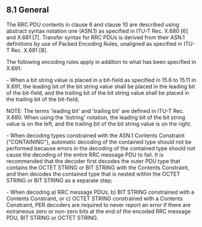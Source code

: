 ## 8.1 General

The RRC PDU contents in clause 6 and clause 10 are described using
abstract syntax notation one (ASN.1) as specified in ITU-T Rec. X.680
\[6\] and X.681 \[7\]. Transfer syntax for RRC PDUs is derived from
their ASN.1 definitions by use of Packed Encoding Rules, unaligned as
specified in ITU-T Rec. X.691 \[8\].

The following encoding rules apply in addition to what has been
specified in X.691:

\- When a bit string value is placed in a bit-field as specified in 15.6
to 15.11 in X.691, the leading bit of the bit string value shall be
placed in the leading bit of the bit-field, and the trailing bit of the
bit string value shall be placed in the trailing bit of the bit-field;

NOTE: The terms \'leading bit\' and \'trailing bit\' are defined in
ITU-T Rec. X.680. When using the \'bstring\' notation, the leading bit
of the bit string value is on the left, and the trailing bit of the bit
string value is on the right.

\- When decoding types constrained with the ASN.1 Contents Constraint
(\"CONTAINING\"), automatic decoding of the contained type should not be
performed because errors in the decoding of the contained type should
not cause the decoding of the entire RRC message PDU to fail. It is
recommended that the decoder first decodes the outer PDU type that
contains the OCTET STRING or BIT STRING with the Contents Constraint,
and then decodes the contained type that is nested within the OCTET
STRING or BIT STRING as a separate step;

\- When decoding a) RRC message PDUs, b) BIT STRING constrained with a
Contents Constraint, or c) OCTET STRING constrained with a Contents
Constraint, PER decoders are required to never report an error if there
are extraneous zero or non-zero bits at the end of the encoded RRC
message PDU, BIT STRING or OCTET STRING.